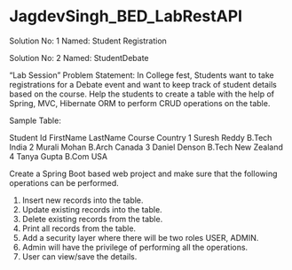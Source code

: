 # JagdevSingh_BED_LabRestAPI

Solution No: 1 Named: Student Registration

Solution No: 2 Named: StudentDebate

“Lab Session”
Problem Statement: 
In College fest, Students want to take registrations for a Debate event and want to keep track of student details based on the course. Help the students to create a table with the help of Spring, MVC, Hibernate ORM to perform CRUD operations on the table.

Sample Table: 

Student Id	FirstName	  LastName	Course	Country
1	          Suresh	    Reddy	    B.Tech	India
2	          Murali	    Mohan	    B.Arch	Canada
3	          Daniel	    Denson	  B.Tech	New Zealand
4	          Tanya	      Gupta	    B.Com	  USA

Create a Spring Boot based web project and make sure that the following operations can be performed.

1.	Insert new records into the table.
2.	Update existing records into the table.
3.	Delete existing records from the table.
4.	Print all records from the table.
5.	Add a security layer where there will be two roles USER, ADMIN.
6.	Admin will have the privilege of performing all the operations.
7.	User can view/save the details.
